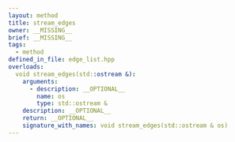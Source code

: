 ```yaml
---
layout: method
title: stream_edges
owner: __MISSING__
brief: __MISSING__
tags:
  - method
defined_in_file: edge_list.hpp
overloads:
  void stream_edges(std::ostream &):
    arguments:
      - description: __OPTIONAL__
        name: os
        type: std::ostream &
    description: __OPTIONAL__
    return: __OPTIONAL__
    signature_with_names: void stream_edges(std::ostream & os)
---
```

